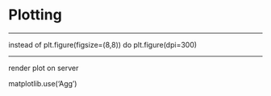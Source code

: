 # Plotting

---

instead of plt.figure(figsize=(8,8)) do plt.figure(dpi=300)

---

render plot on server

matplotlib.use(‘Agg’)